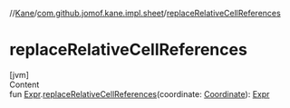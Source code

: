 //[Kane](../index.md)/[com.github.jomof.kane.impl.sheet](index.md)/[replaceRelativeCellReferences](replace-relative-cell-references.md)



# replaceRelativeCellReferences  
[jvm]  
Content  
fun [Expr](../com.github.jomof.kane.impl/-expr/index.md).[replaceRelativeCellReferences](replace-relative-cell-references.md)(coordinate: [Coordinate](../com.github.jomof.kane.impl/-coordinate/index.md)): [Expr](../com.github.jomof.kane.impl/-expr/index.md)  



